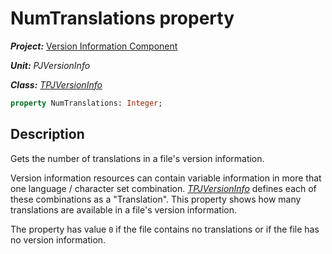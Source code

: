 # NumTranslations property

***Project:*** [Version Information Component](../API.md)

***Unit:*** _PJVersionInfo_

***Class:*** [_TPJVersionInfo_](./TPJVersionInfo.md)

```pascal
property NumTranslations: Integer;
```

## Description

Gets the number of translations in a file's version information.

Version information resources can contain variable information in more that one language / character set combination. [_TPJVersionInfo_](./TPJVersionInfo.md) defines each of these combinations as a "Translation". This property shows how many translations are available in a file's version information.

The property has value `0` if the file contains no translations or if the file has no version information.
